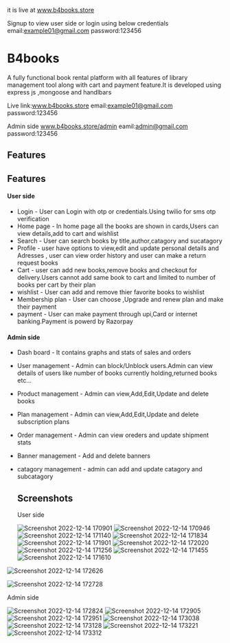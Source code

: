 
it is live at www.b4books.store

Signup to view user side or login using below credentials
email:example01@gmail.com
password:123456

# B4books

  A fully functional book rental platform with all features of library 
management tool along with cart and payment feature.It is developed using express js 
,mongoose and handlbars 
 
 Live link:www.b4books.store
 email:example01@gmail.com
 password:123456 
 
 Admin side www.b4books.store/admin
 eamil:admin@gmail.com
 password:123456
 
 ## Features


## Features
#### User side

- Login - User can Login with otp or credentials.Using twilio for sms otp verification
- Home page - In home page all the books are shown in cards,Users can view details,add to cart and wishlist
- Search - User can search books by title,author,catagory and sucatagory
- Profile - user have options to view,edit and update personal details and Adresses , user can view order history and user can make a return request books
- Cart - user can add new books,remove books and checkout for delivery.Users cannot add same book to cart and limited to number of books per cart by their plan
- wishlist - User can add and remove thier favorite books to wishlist
- Membership plan - User can choose ,Upgrade and renew plan and make their payment
- payment - User can make payment through upi,Card or internet banking.Payment is powerd by Razorpay


#### Admin side
- Dash board - It contains graphs and stats of sales and orders
- User management - Admin can block/Unblock users.Admin can view details of users like number of books currently holding,returned books etc...
- Product management - Admin can view,Add,Edit,Update and delete books
- Plan management - Admin can view,Add,Edit,Update and delete subscription plans
- Order management - Admin can view oreders and update shipment stats
- Banner management - Add and delete banners
- catagory management - admin can add and update catagory and subcatagory


  ## Screenshots
  User side
  
  ![Screenshot 2022-12-14 170901](https://user-images.githubusercontent.com/93077669/207588238-e98b723c-4412-4689-ac14-9a79f996d28c.png)
![Screenshot 2022-12-14 170946](https://user-images.githubusercontent.com/93077669/207588277-7826ec8c-f76c-4e6a-9b59-ea45a4c27fd3.png)
![Screenshot 2022-12-14 171140](https://user-images.githubusercontent.com/93077669/207588317-67097964-e60f-48dc-b652-e73caa891aa6.png)
![Screenshot 2022-12-14 171834](https://user-images.githubusercontent.com/93077669/207588364-1c324522-1391-4b1f-8c23-2f488136d784.png)
![Screenshot 2022-12-14 171901](https://user-images.githubusercontent.com/93077669/207588377-a5a24c22-cffd-4dbb-8dd6-1488e66a1a13.png)
![Screenshot 2022-12-14 172020](https://user-images.githubusercontent.com/93077669/207588395-f441c085-f52d-404a-a4f3-7430b6a20aaf.png)
![Screenshot 2022-12-14 171256](https://user-images.githubusercontent.com/93077669/207588410-966227a7-05b2-46ef-a95d-3b2970d6f50c.png)
![Screenshot 2022-12-14 171455](https://user-images.githubusercontent.com/93077669/207588425-f0dc1212-97ad-4468-8209-e139928ae921.png)
![Screenshot 2022-12-14 171610](https://user-images.githubusercontent.com/93077669/207588438-1e556389-582a-4645-8051-891822c67bf1.png)



![Screenshot 2022-12-14 172626](https://user-images.githubusercontent.com/93077669/207591057-46575911-911e-45ee-a46a-e9c5aabae87d.png)

![Screenshot 2022-12-14 172728](https://user-images.githubusercontent.com/93077669/207591109-1b79a011-3eed-40ee-aad9-7f8e88cbf332.png)

Admin side

![Screenshot 2022-12-14 172824](https://user-images.githubusercontent.com/93077669/207591206-7615d1be-8cd9-49d7-b93b-3209b50622ea.png)
![Screenshot 2022-12-14 172905](https://user-images.githubusercontent.com/93077669/207591225-ab637b25-cc63-4e35-8ccb-c1f47217d453.png)
![Screenshot 2022-12-14 172951](https://user-images.githubusercontent.com/93077669/207591238-dc2e0381-9ed4-44a9-861e-415d21d03778.png)
![Screenshot 2022-12-14 173038](https://user-images.githubusercontent.com/93077669/207591252-b2b648e9-409a-49fd-83fa-2803ea9411c6.png)
![Screenshot 2022-12-14 173128](https://user-images.githubusercontent.com/93077669/207591265-2b0487e7-3e23-4a93-b507-efe4ea1ba9b4.png)
![Screenshot 2022-12-14 173221](https://user-images.githubusercontent.com/93077669/207591367-33851694-a42c-4ffa-80f4-11f1d6815493.png)
![Screenshot 2022-12-14 173312](https://user-images.githubusercontent.com/93077669/207591383-c368bedb-bbb9-49a1-ac15-7fd217963f61.png)
